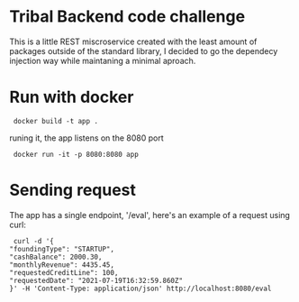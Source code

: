 # Tribal Backend code challenge

This is a little REST miscroservice created with the least amount of packages outside of the standard library, I decided to go the dependecy injection way while maintaning a minimal aproach.


# Run with docker

```
 docker build -t app .
```
runing it, the app listens on the 8080 port

```
 docker run -it -p 8080:8080 app
```
# Sending request

The app has a single endpoint, '/eval', here's an example of a request using curl:

```
 curl -d '{                                
"foundingType": "STARTUP",
"cashBalance": 2000.30,
"monthlyRevenue": 4435.45,
"requestedCreditLine": 100,
"requestedDate": "2021-07-19T16:32:59.860Z"
}' -H 'Content-Type: application/json' http://localhost:8080/eval

```
